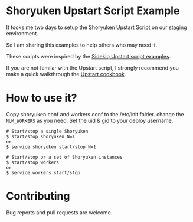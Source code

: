 # Shoryuken Upstart Script Example

It tooks me two days to setup the Shoryuken Upstart Script on our staging environment.

So I am sharing this examples to help others who may need it.

These scripts were inspired by the [Sidekiq Upstart script examples](https://github.com/mperham/sidekiq/blob/master/examples/upstart/sidekiq.conf).

If you are not familar with the Upstart script, I strongly recommend you make a quick walkthrough the [Upstart cookbook](http://upstart.ubuntu.com/cookbook).

# How to use it?

Copy shoryuken.conf and workers.conf to the /etc/init folder. change the `NUM_WORKERS` as you need. Set the uid & gid to your deploy username.

    # Start/stop a single Shoryuken
    $ start/stop shoryuken N=1
    or
    $ service shoryuken start/stop N=1

    # Start/stop or a set of Shoryuken instances
    $ start/stop workers
    or
    $ service workers start/stop

# Contributing

Bug reports and pull requests are welcome.

